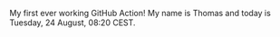 My first ever working GitHub Action!
My name is Thomas and today is Tuesday, 24 August, 08:20 CEST. 
